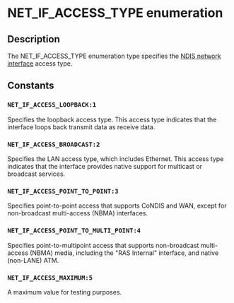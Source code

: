 # NET_IF_ACCESS_TYPE enumeration

## Description

The NET_IF_ACCESS_TYPE enumeration type specifies the
[NDIS network interface](https://learn.microsoft.com/windows-hardware/drivers/network/ndis-network-interfaces2) access
type.

## Constants

### `NET_IF_ACCESS_LOOPBACK:1`

Specifies the loopback access type. This access type indicates that the interface loops back
transmit data as receive data.

### `NET_IF_ACCESS_BROADCAST:2`

Specifies the LAN access type, which includes Ethernet. This access type indicates that the
interface provides native support for multicast or broadcast services.

### `NET_IF_ACCESS_POINT_TO_POINT:3`

Specifies point-to-point access that supports CoNDIS and WAN, except for non-broadcast
multi-access (NBMA) interfaces.

### `NET_IF_ACCESS_POINT_TO_MULTI_POINT:4`

Specifies point-to-multipoint access that supports non-broadcast multi-access (NBMA) media,
including the "RAS Internal" interface, and native (non-LANE) ATM.

### `NET_IF_ACCESS_MAXIMUM:5`

A maximum value for testing purposes.